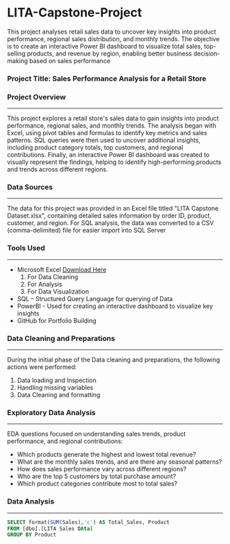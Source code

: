 # LITA-Capstone-Project
This project analyses retail sales data to uncover key insights into product performance, regional sales distribution, and monthly trends. The objective is to create an interactive Power BI dashboard to visualize total sales, top-selling products, and revenue by region, enabling better business decision-making based on sales performance

### Project Title: Sales Performance Analysis for a Retail Store

### Project Overview
---
This project explores a retail store's sales data to gain insights into product performance, regional sales, and monthly trends. The analysis began with Excel, using pivot tables and formulas to identify key metrics and sales patterns. SQL queries were then used to uncover additional insights, including product category totals, top customers, and regional contributions. Finally, an interactive Power BI dashboard was created to visually represent the findings, helping to identify high-performing products and trends across different regions.

### Data Sources
---
The data for this project was provided in an Excel file titled "LITA Capstone Dataset.xlsx", containing detailed sales information by order ID, product, customer, and region. For SQL analysis, the data was converted to a CSV (comma-delimited) file for easier import into SQL Server

### Tools Used
---
- Microsoft Excel [Download Here](https://www.microsoft.com)
  1. For Data Cleaning
  2. For Analysis
  3. For Data Visualization
- SQL – Structured Query Language for querying of Data
- PowerBI - Used for creating an interactive dashboard to visualize key insights
- GitHub for Portfolio Building

### Data Cleaning and Preparations
---
During the initial phase of the Data cleaning and preparations, the following actions were performed:
1. Data loading and Inspection
2. Handling missing variables
3. Data Cleaning and formatting

### Exploratory Data Analysis
---
EDA questions focused on understanding sales trends, product performance, and regional contributions:
- Which products generate the highest and lowest total revenue?
- What are the monthly sales trends, and are there any seasonal patterns?
- How does sales performance vary across different regions?
- Who are the top 5 customers by total purchase amount?
- Which product categories contribute most to total sales?

### Data Analysis
---
```SQL
SELECT format(SUM(Sales),'c') AS Total_Sales, Product
FROM [dbo].[LITA Sales DAta]
GROUP BY Product
```
